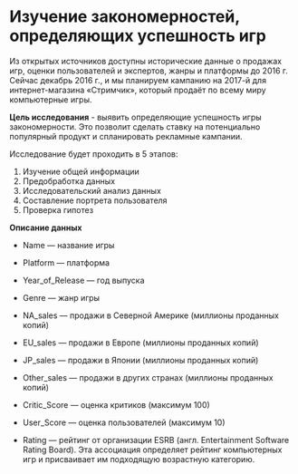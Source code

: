 # Изучение закономерностей, определяющих успешность игр

Из открытых источников доступны исторические данные о продажах игр, оценки пользователей и экспертов, жанры и платформы до 2016 г. Сейчас декабрь 2016 г., и мы планируем кампанию на 2017-й для интернет-магазина «Стримчик», который продаёт по всему миру компьютерные игры.

**Цель исследования** - выявить определяющие успешность игры закономерности. Это позволит сделать ставку на потенциально популярный продукт и спланировать рекламные кампании.

Исследование будет проходить в 5 этапов:
1) Изучение общей информации
2) Предобработка данных
3) Исследовательский анализ данных 
4) Составление портрета пользователя
5) Проверка гипотез

**Описание данных**

- Name — название игры

- Platform — платформа

- Year_of_Release — год выпуска

- Genre — жанр игры

- NA_sales — продажи в Северной Америке (миллионы проданных копий)

- EU_sales — продажи в Европе (миллионы проданных копий)

- JP_sales — продажи в Японии (миллионы проданных копий)

- Other_sales — продажи в других странах (миллионы проданных копий)

- Critic_Score — оценка критиков (максимум 100)

- User_Score — оценка пользователей (максимум 10)

- Rating — рейтинг от организации ESRB (англ. Entertainment Software Rating Board). Эта ассоциация определяет рейтинг компьютерных игр и присваивает им подходящую возрастную категорию.
